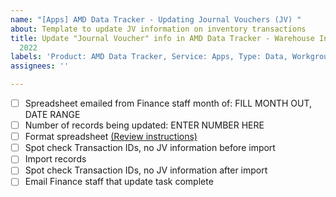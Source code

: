 ```yaml
---
name: "[Apps] AMD Data Tracker - Updating Journal Vouchers (JV) "
about: Template to update JV information on inventory transactions
title: Update "Journal Voucher" info in AMD Data Tracker - Warehouse Inventory- MONTH
  2022
labels: 'Product: AMD Data Tracker, Service: Apps, Type: Data, Workgroup: Finance'
assignees: ''

---
```


- [ ] Spreadsheet emailed from Finance staff month of: FILL MONTH OUT, DATE RANGE
- [ ] Number of records being updated: ENTER NUMBER HERE
- [ ] Format spreadsheet [(Review instructions)](https://atd-dts.gitbook.io/atd-knack-operations/warehouse-inventory-updating-journal-vouchers-jv-information)
- [ ] Spot check Transaction IDs, no JV information before import
- [ ] Import records
- [ ] Spot check Transaction IDs, no JV information after import
- [ ] Email Finance staff that update task complete
